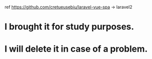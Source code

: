 ref https://github.com/cretueusebiu/laravel-vue-spa -> laravel2

# I brought it for study purposes.
# I will delete it in case of a problem.
